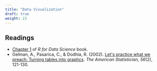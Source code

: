 ```yaml
---
title: "Data Visualization"
draft: true
weight: 23
---
```


## Readings

* [Chapter 1](https://r4ds.had.co.nz/data-visualisation.html) of *R for Data Science* book.
* Gelman, A., Pasarica, C., & Dodhia, R. (2002). [Let's practice what we preach: Turning tables into graphcs](http://www.stat.columbia.edu/~gelman/research/published/dodhia.pdf). *The American Statistician, 56*(2), 121-130.
